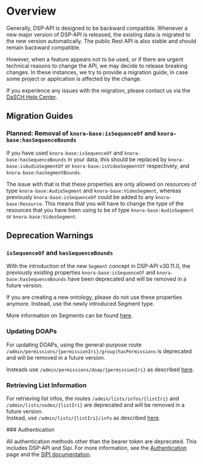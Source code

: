 # Overview

Generally, DSP-API is designed to be backward compatible.
Whenever a new major version of DSP-API is released,
the existing data is migrated to the new version automatically.
The public Rest API is also stable and should remain backward compatible.

However, when a feature appears not to be used,
or if there are urgent technical reasons to change the API,
we may decide to release breaking changes.
In these instances, we try to provide a migration guide,
in case some project or application is affected by the change.

If you experience any issues with the migration,
please contact us via the [DaSCH Help Center](https://www.dasch.swiss/help-center).

## Migration Guides

<!--- 
For the following list, I propose the structure `vXX to vYY: Title` 
or if the version is not yet known: `Planned: Title`
--->

### Planned: Removal of `knora-base:isSequenceOf` and `knora-base:hasSequenceBounds`

If you have used `knora-base:isSequenceOf` and `knora-base:hasSequenceBounds` in your data,
this should be replaced by `knora-base:isAudioSegmentOf` or `knora-base:isVideoSegmentOf` respectively,
and `knora-base:hasSegmentBounds`.

The issue with that is that these properties are only allowed
on resources of type `knora-base:AudioSegment` and `knora-base:VideoSegment`,
whereas previously `knora-base:isSequenceOf` could be added to any `knora-base:Resource`.
This means that you will have to change the type of the resources that you have been using
to be of type `knora-base:AudioSegment` or `knora-base:VideoSegment`.

## Deprecation Warnings

<!---
These items should be removed, once the feature has been removed from the codebase.
Then, only the migration guides should be kept.
--->

### `isSequenceOf` and `hasSequenceBounds`

With the introduction of the new `Segment` concept in DSP-API v30.11.0,
the previously existing properties `knora-base:isSequenceOf` and `knora-base:hasSequenceBounds`
have been deprecated and will be removed in a future version.

If you are creating a new ontology,
please do not use these properties anymore.
Instead, use the newly introduced Segment type.

More information on Segments can be found [here](../02-dsp-ontologies/knora-base.md#segment).

### Updating DOAPs

For updating DOAPs, using the general-purpose route `/admin/permissions/{permissionIri}/group|hasPermissions`
is deprecated and will be removed in a future version.

Insteads use `/admin/permissions/doap/{permissionIri}`
as described [here](../03-endpoints/api-admin/permissions.md#updating-an-existing-default-object-access-permission).

### Retrieving List Information

For retrieving list infos, the routes `/admin/lists/infos/{listIri}` and `/admin/lists/nodes/{listIri}`
are deprecated and will be removed in a future version.  
Instead, use `/admin/lists/{listIri}/info` 
as described [here](../03-endpoints/api-admin/lists.md#get-list-info). 

### Authentication

All authentication methods other than the bearer token are deprecated.
This includes DSP-API and Sipi.
For more information, see the [Authentication](../03-endpoints/api-v2/authentication.md) page
and the [SIPI documentation](../06-sipi/sipi-and-dsp-api.md#authentication-of-users-with-sipi).
